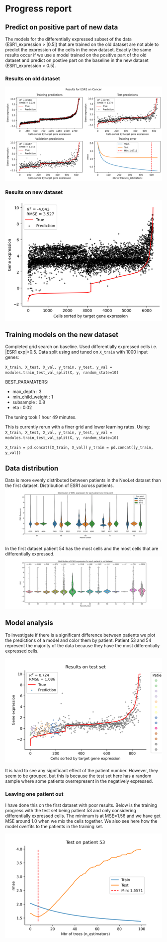 # Progress report


## Predict on positive part of new data
The models for the differentially expressed subset of the data (ESR1_expression > |0.5|) that are trained on the old dataset are not able to predict the expression of the cells in the new dataset. Exactly the same results occur if we use a model trained on the positive part of the old dataset and predict on postive part on the baseline in the new dataset (ESR1_expression > 0.5). 

### Results on old dataset
![ESR1 results on old dataset](plots/ESR1_results.png)
### Results on new dataset
![ESR1 results on new dataset](plots/results_new_baseline_diff_exp.png)


## Training models on the new dataset
Completed grid search on baseline. Used differentially expressed cells i.e. |ESR1 exp|>0.5. 
Data split using and tuned on `X_train` with 1000 input genes: 

`X_train, X_test, X_val, y_train, y_test, y_val = modules.train_test_val_split(X, y, random_state=10)`

BEST_PARAMATERS:
- max_depth  :  3
- min_child_weight  :  1
- subsample  :  0.8
- eta  :  0.02

The tuning took 1 hour 49  minutes.

This is currently rerun with a finer grid and lower learning rates.
Using: 
`X_train, X_test, X_val, y_train, y_test, y_val = modules.train_test_val_split(X, y, random_state=10)`

`X_train = pd.concat([X_train, X_val])`
`y_train = pd.concat([y_train, y_val])`


## Data distribution
Data is more evenly distributed between patients in the NeoLet dataset than the first dataset. 
Distribution of ESR1 across patients. 
![ESR1 distribution new dataset](plots/violin_NeoLet.png)

In the first dataset patient 54 has the most cells and the most cells that are differentially expressed.
![ESR1 distribution new dataset](plots/violin_oldset.png)

## Model analysis

To investigate if there is a significant difference between patients we plot the predictions of a model and color them by patient. Patient 53 and 54 represent the majority of the data because they have the most differentially expressed cells.

![Prediction on validation](plots/colored_pred_test.png)

It is hard to see any significant effect of the patient number. However, they seem to be grouped, but this is because the test set here has a random sample where some patients overrepresent in the negatively expressed.


### Leaving one patient out
I have done this on the first dataset with poor results. Below is the training progress with the test set being patient 53 and only considering differentially expressed cells. The minimum is at MSE=1.56 and we have get MSE around 1.0 when we mix the cells together. We also see here how the model overfits to the patients in the training set. 

![Training and test progress for p53](plots/train_prog_pn53.png)